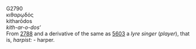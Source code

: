 G2790  
κιθαρῳδός  
kitharōdos  
*kith-ar-o-dos‘*  
From [2788](g2788) and a derivative of the same as [5603](g5603) a
*lyre* *singer* (*player*), that is, *harpist:* - harper.  

